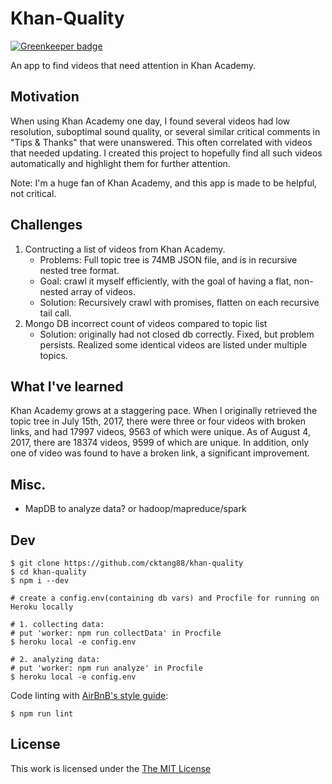 # Khan-Quality

[![Greenkeeper badge](https://badges.greenkeeper.io/cktang88/khan-quality.svg)](https://greenkeeper.io/)

An app to find videos that need attention in Khan Academy.

## Motivation

When using Khan Academy one day, I found several videos had low resolution, suboptimal sound quality, or several similar critical comments in "Tips & Thanks" that were unanswered. This often correlated with videos that needed updating. I created this project to hopefully find all such videos automatically and highlight them for further attention.

Note: I'm a huge fan of Khan Academy, and this app is made to be helpful, not critical.

## Challenges

1. Contructing a list of videos from Khan Academy. 
    * Problems: Full topic tree is 74MB JSON file, and is in recursive nested tree format.
    * Goal: crawl it myself efficiently, with the goal of having a flat, non-nested array of videos.
    * Solution: Recursively crawl with promises, flatten on each recursive tail call.
2. Mongo DB incorrect count of videos compared to topic list
    * Solution: originally had not closed db correctly. Fixed, but problem persists. Realized some identical videos are listed under multiple topics.

## What I've learned
Khan Academy grows at a staggering pace. When I originally retrieved the topic tree in July 15th, 2017, there were three or four videos with broken links, and had 17997 videos, 9563 of which were unique. As of August 4, 2017, there are 18374 videos, 9599 of which are unique. In addition, only one of video was found to have a broken link, a significant improvement.

## Misc.

- MapDB to analyze data? or hadoop/mapreduce/spark


## Dev
```
$ git clone https://github.com/cktang88/khan-quality
$ cd khan-quality
$ npm i --dev

# create a config.env(containing db vars) and Procfile for running on Heroku locally

# 1. collecting data: 
# put 'worker: npm run collectData' in Procfile
$ heroku local -e config.env

# 2. analyzing data:
# put 'worker: npm run analyze' in Procfile
$ heroku local -e config.env
```
Code linting with [AirBnB's style guide](https://github.com/airbnb/javascript):
```
$ npm run lint
```

## License

This work is licensed under the [The MIT License](http://opensource.org/licenses/MIT)
